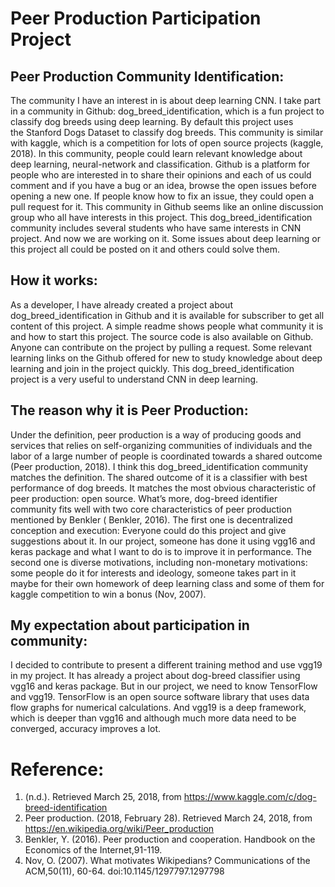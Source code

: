 # Peer Production Participation Project

## Peer Production Community Identification:

The community I have an interest in is about deep learning CNN. I take part in a community in Github: dog_breed_identification, which is a fun project to classify dog breeds using deep learning. By default this project uses the Stanford Dogs Dataset to classify dog breeds. This community is similar with kaggle, which is a competition for lots of open source projects (kaggle, 2018). In this community, people could learn relevant knowledge about deep learning, neural-network and classification. Github is a platform for people who are interested in to share their opinions and each of us could comment and if you have a bug or an idea, browse the open issues before opening a new one. If people know how to fix an issue, they could open a pull request for it. This community in Github seems like an online discussion group who all have interests in this project. This dog_breed_identification community includes several students who have same interests in CNN project. And now we are working on it. Some issues about deep learning or this project all could be posted on it and others could solve them.

## How it works:

As a developer, I have already created a project about dog_breed_identification in Github and it is available for subscriber to get all content of this project. A simple readme shows people what community it is and how to start this project. The source code is also available on Github. Anyone can contribute on the project by pulling a request. Some relevant learning links on the Github offered for new to study knowledge about deep learning and join in the project quickly. This dog_breed_identification project is a very useful to understand CNN in deep learning. 

## The reason why it is Peer Production:

Under the definition, peer production is a way of producing goods and services that relies on self-organizing communities of individuals and the labor of a large number of people is coordinated towards a shared outcome (Peer production, 2018). I think this dog_breed_identification community matches the definition. The shared outcome of it is a classifier with best performance of dog breeds. It matches the most obvious characteristic of peer production: open source. What’s more, dog-breed identifier community fits well with two core characteristics of peer production mentioned by Benkler ( Benkler, 2016). The first one is decentralized conception and execution: Everyone could do this project and give suggestions about it. In our project, someone has done it using vgg16 and keras package and what I want to do is to improve it in performance. The second one is diverse motivations, including non-monetary motivations: some people do it for interests and ideology, someone takes part in it maybe for their own homework of deep learning class and some of them for kaggle competition to win a bonus (Nov, 2007).

## My expectation about participation in community:

I decided to contribute to present a different training method and use vgg19 in my project. It has already a project about dog-breed classifier using vgg16 and keras package. But in our project, we need to know TensorFlow and vgg19. TensorFlow is an open source software library that uses data flow graphs for numerical calculations. And vgg19 is a deep framework, which is deeper than vgg16 and although much more data need to be converged, accuracy improves a lot. 
  

# Reference:

1.	(n.d.). Retrieved March 25, 2018, from https://www.kaggle.com/c/dog-breed-identification
2.	Peer production. (2018, February 28). Retrieved March 24, 2018, from https://en.wikipedia.org/wiki/Peer_production
3.	Benkler, Y. (2016). Peer production and cooperation. Handbook on the Economics of the Internet,91-119.
4.	Nov, O. (2007). What motivates Wikipedians? Communications of the ACM,50(11), 60-64. doi:10.1145/1297797.1297798

